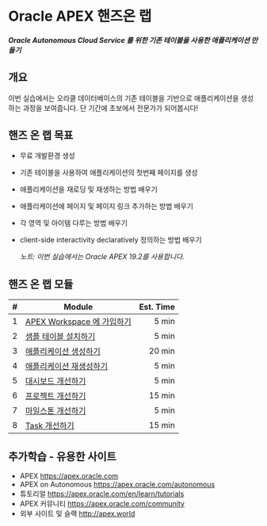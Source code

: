 # Oracle APEX 핸즈온 랩

##### Oracle Autonomous Cloud Service 를 위한 기존 테이블을 사용한 애플리케이션 만들기



## 개요

이번 실습에서는 오라클 데이터베이스의 기존 테이블을 기반으로 애플리케이션을 생성하는 과정을 보여줍니다. 단 기간에 초보에서 전문가가 되어봅시다!



## 핸즈 온 랩 목표

* 무료 개발환경 생성

* 기존 테이블을 사용하여 애플리케이션의 첫번째 페이지를 생성

* 애플리케이션을 재로딩 및 재생하는 방법 배우기

* 애플리케이션에 페이지 및 페이지 링크 추가하는 방법 배우기

* 각 영역 및 아이템 다루는 방법 배우기

* client-side interactivity declaratively 정의하는 방법 배우기

  *노트: 이번 실습에서는 Oracle APEX 19.2를 사용합니다.*



## 핸즈 온 랩 모듈

|  #   | Module                                                       | Est. Time |
| :---: | --- | ---: |
|  1   | [APEX Workspace 에 가입하기](module1.md) | 5 min     |
|  2   | [샘플 테이블 설치하기](module2.md) | 5 min     |
|  3   | [애플리케이션 생성하기](module3.md) | 20 min    |
|  4   | [애플리케이션 재생성하기](module4.md) | 5 min     |
|  5   | [대시보드 개선하기](module5.md) | 5 min     |
|  6   | [프로젝트 개선하기](module6.md) | 15 min    |
|  7   | [마일스톤 개선하기](module7.md) | 5 min     |
|  8   | [Task 개선하기](module8.md) | 15 min    |



## 추가학습 - 유용한 사이트

- APEX https://apex.oracle.com
- APEX on Autonomous https://apex.oracle.com/autonomous
- 튜토리얼 https://apex.oracle.com/en/learn/tutorials
- APEX 커뮤니티 https://apex.oracle.com/community
- 외부 사이트 및 슬랙 http://apex.world